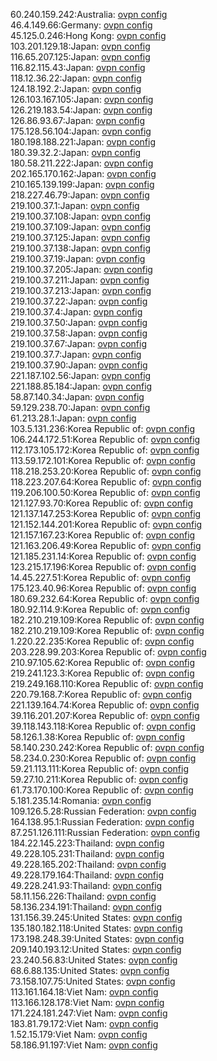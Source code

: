 60.240.159.242:Australia: [ovpn config](vpn/60_240_159_242.ovpn)  
46.4.149.66:Germany: [ovpn config](vpn/46_4_149_66.ovpn)  
45.125.0.246:Hong Kong: [ovpn config](vpn/45_125_0_246.ovpn)  
103.201.129.18:Japan: [ovpn config](vpn/103_201_129_18.ovpn)  
116.65.207.125:Japan: [ovpn config](vpn/116_65_207_125.ovpn)  
116.82.115.43:Japan: [ovpn config](vpn/116_82_115_43.ovpn)  
118.12.36.22:Japan: [ovpn config](vpn/118_12_36_22.ovpn)  
124.18.192.2:Japan: [ovpn config](vpn/124_18_192_2.ovpn)  
126.103.167.105:Japan: [ovpn config](vpn/126_103_167_105.ovpn)  
126.219.183.54:Japan: [ovpn config](vpn/126_219_183_54.ovpn)  
126.86.93.67:Japan: [ovpn config](vpn/126_86_93_67.ovpn)  
175.128.56.104:Japan: [ovpn config](vpn/175_128_56_104.ovpn)  
180.198.188.221:Japan: [ovpn config](vpn/180_198_188_221.ovpn)  
180.39.32.2:Japan: [ovpn config](vpn/180_39_32_2.ovpn)  
180.58.211.222:Japan: [ovpn config](vpn/180_58_211_222.ovpn)  
202.165.170.162:Japan: [ovpn config](vpn/202_165_170_162.ovpn)  
210.165.139.199:Japan: [ovpn config](vpn/210_165_139_199.ovpn)  
218.227.46.79:Japan: [ovpn config](vpn/218_227_46_79.ovpn)  
219.100.37.1:Japan: [ovpn config](vpn/219_100_37_1.ovpn)  
219.100.37.108:Japan: [ovpn config](vpn/219_100_37_108.ovpn)  
219.100.37.109:Japan: [ovpn config](vpn/219_100_37_109.ovpn)  
219.100.37.125:Japan: [ovpn config](vpn/219_100_37_125.ovpn)  
219.100.37.138:Japan: [ovpn config](vpn/219_100_37_138.ovpn)  
219.100.37.19:Japan: [ovpn config](vpn/219_100_37_19.ovpn)  
219.100.37.205:Japan: [ovpn config](vpn/219_100_37_205.ovpn)  
219.100.37.211:Japan: [ovpn config](vpn/219_100_37_211.ovpn)  
219.100.37.213:Japan: [ovpn config](vpn/219_100_37_213.ovpn)  
219.100.37.22:Japan: [ovpn config](vpn/219_100_37_22.ovpn)  
219.100.37.4:Japan: [ovpn config](vpn/219_100_37_4.ovpn)  
219.100.37.50:Japan: [ovpn config](vpn/219_100_37_50.ovpn)  
219.100.37.58:Japan: [ovpn config](vpn/219_100_37_58.ovpn)  
219.100.37.67:Japan: [ovpn config](vpn/219_100_37_67.ovpn)  
219.100.37.7:Japan: [ovpn config](vpn/219_100_37_7.ovpn)  
219.100.37.90:Japan: [ovpn config](vpn/219_100_37_90.ovpn)  
221.187.102.56:Japan: [ovpn config](vpn/221_187_102_56.ovpn)  
221.188.85.184:Japan: [ovpn config](vpn/221_188_85_184.ovpn)  
58.87.140.34:Japan: [ovpn config](vpn/58_87_140_34.ovpn)  
59.129.238.70:Japan: [ovpn config](vpn/59_129_238_70.ovpn)  
61.213.28.1:Japan: [ovpn config](vpn/61_213_28_1.ovpn)  
103.5.131.236:Korea Republic of: [ovpn config](vpn/103_5_131_236.ovpn)  
106.244.172.51:Korea Republic of: [ovpn config](vpn/106_244_172_51.ovpn)  
112.173.105.172:Korea Republic of: [ovpn config](vpn/112_173_105_172.ovpn)  
113.59.172.101:Korea Republic of: [ovpn config](vpn/113_59_172_101.ovpn)  
118.218.253.20:Korea Republic of: [ovpn config](vpn/118_218_253_20.ovpn)  
118.223.207.64:Korea Republic of: [ovpn config](vpn/118_223_207_64.ovpn)  
119.206.100.50:Korea Republic of: [ovpn config](vpn/119_206_100_50.ovpn)  
121.127.93.70:Korea Republic of: [ovpn config](vpn/121_127_93_70.ovpn)  
121.137.147.253:Korea Republic of: [ovpn config](vpn/121_137_147_253.ovpn)  
121.152.144.201:Korea Republic of: [ovpn config](vpn/121_152_144_201.ovpn)  
121.157.167.23:Korea Republic of: [ovpn config](vpn/121_157_167_23.ovpn)  
121.163.206.49:Korea Republic of: [ovpn config](vpn/121_163_206_49.ovpn)  
121.185.231.14:Korea Republic of: [ovpn config](vpn/121_185_231_14.ovpn)  
123.215.17.196:Korea Republic of: [ovpn config](vpn/123_215_17_196.ovpn)  
14.45.227.51:Korea Republic of: [ovpn config](vpn/14_45_227_51.ovpn)  
175.123.40.96:Korea Republic of: [ovpn config](vpn/175_123_40_96.ovpn)  
180.69.232.64:Korea Republic of: [ovpn config](vpn/180_69_232_64.ovpn)  
180.92.114.9:Korea Republic of: [ovpn config](vpn/180_92_114_9.ovpn)  
182.210.219.109:Korea Republic of: [ovpn config](vpn/182_210_219_109.ovpn)  
182.210.219.109:Korea Republic of: [ovpn config](vpn/182_210_219_109.ovpn)  
1.220.22.235:Korea Republic of: [ovpn config](vpn/1_220_22_235.ovpn)  
203.228.99.203:Korea Republic of: [ovpn config](vpn/203_228_99_203.ovpn)  
210.97.105.62:Korea Republic of: [ovpn config](vpn/210_97_105_62.ovpn)  
219.241.123.3:Korea Republic of: [ovpn config](vpn/219_241_123_3.ovpn)  
219.249.168.110:Korea Republic of: [ovpn config](vpn/219_249_168_110.ovpn)  
220.79.168.7:Korea Republic of: [ovpn config](vpn/220_79_168_7.ovpn)  
221.139.164.74:Korea Republic of: [ovpn config](vpn/221_139_164_74.ovpn)  
39.116.201.207:Korea Republic of: [ovpn config](vpn/39_116_201_207.ovpn)  
39.118.143.118:Korea Republic of: [ovpn config](vpn/39_118_143_118.ovpn)  
58.126.1.38:Korea Republic of: [ovpn config](vpn/58_126_1_38.ovpn)  
58.140.230.242:Korea Republic of: [ovpn config](vpn/58_140_230_242.ovpn)  
58.234.0.230:Korea Republic of: [ovpn config](vpn/58_234_0_230.ovpn)  
59.21.113.111:Korea Republic of: [ovpn config](vpn/59_21_113_111.ovpn)  
59.27.10.211:Korea Republic of: [ovpn config](vpn/59_27_10_211.ovpn)  
61.73.170.100:Korea Republic of: [ovpn config](vpn/61_73_170_100.ovpn)  
5.181.235.14:Romania: [ovpn config](vpn/5_181_235_14.ovpn)  
109.126.5.28:Russian Federation: [ovpn config](vpn/109_126_5_28.ovpn)  
164.138.95.1:Russian Federation: [ovpn config](vpn/164_138_95_1.ovpn)  
87.251.126.111:Russian Federation: [ovpn config](vpn/87_251_126_111.ovpn)  
184.22.145.223:Thailand: [ovpn config](vpn/184_22_145_223.ovpn)  
49.228.105.231:Thailand: [ovpn config](vpn/49_228_105_231.ovpn)  
49.228.165.202:Thailand: [ovpn config](vpn/49_228_165_202.ovpn)  
49.228.179.164:Thailand: [ovpn config](vpn/49_228_179_164.ovpn)  
49.228.241.93:Thailand: [ovpn config](vpn/49_228_241_93.ovpn)  
58.11.156.226:Thailand: [ovpn config](vpn/58_11_156_226.ovpn)  
58.136.234.191:Thailand: [ovpn config](vpn/58_136_234_191.ovpn)  
131.156.39.245:United States: [ovpn config](vpn/131_156_39_245.ovpn)  
135.180.182.118:United States: [ovpn config](vpn/135_180_182_118.ovpn)  
173.198.248.39:United States: [ovpn config](vpn/173_198_248_39.ovpn)  
209.140.193.12:United States: [ovpn config](vpn/209_140_193_12.ovpn)  
23.240.56.83:United States: [ovpn config](vpn/23_240_56_83.ovpn)  
68.6.88.135:United States: [ovpn config](vpn/68_6_88_135.ovpn)  
73.158.107.75:United States: [ovpn config](vpn/73_158_107_75.ovpn)  
113.161.164.18:Viet Nam: [ovpn config](vpn/113_161_164_18.ovpn)  
113.166.128.178:Viet Nam: [ovpn config](vpn/113_166_128_178.ovpn)  
171.224.181.247:Viet Nam: [ovpn config](vpn/171_224_181_247.ovpn)  
183.81.79.172:Viet Nam: [ovpn config](vpn/183_81_79_172.ovpn)  
1.52.15.179:Viet Nam: [ovpn config](vpn/1_52_15_179.ovpn)  
58.186.91.197:Viet Nam: [ovpn config](vpn/58_186_91_197.ovpn)  
